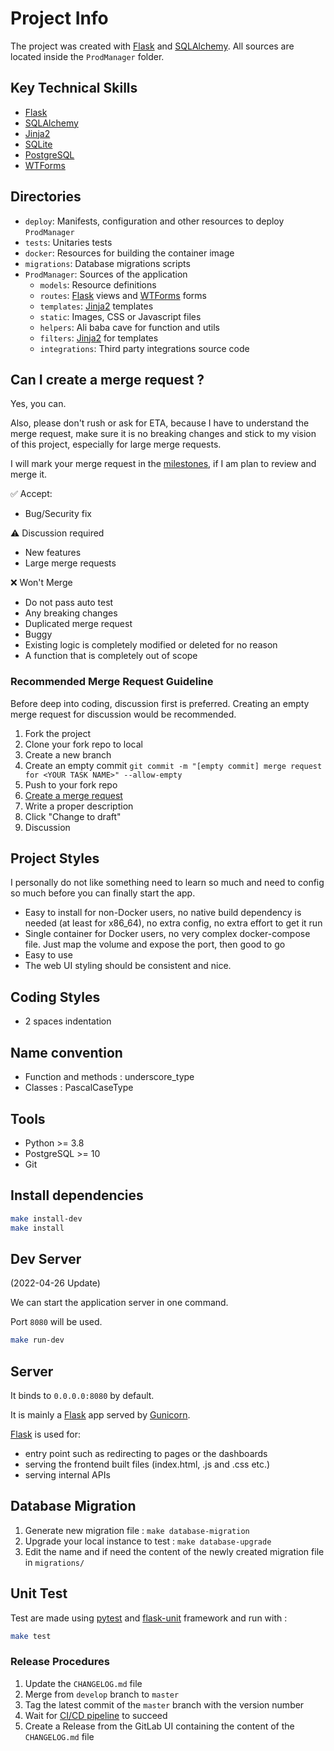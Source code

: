 # Project Info

The project was created with [Flask][flask] and [SQLAlchemy][sqlalchemy]. All sources are located inside the `ProdManager` folder.

## Key Technical Skills

- [Flask][flask]
- [SQLAlchemy][sqlalchemy]
- [Jinja2][jinja]
- [SQLite][sqlite]
- [PostgreSQL][postgresql]
- [WTForms][wtforms]

## Directories

- `deploy`: Manifests, configuration and other resources to deploy `ProdManager`
- `tests`: Unitaries tests
- `docker`: Resources for building the container image
- `migrations`: Database migrations scripts
- `ProdManager`: Sources of the application
  - `models`: Resource definitions
  - `routes`: [Flask][flask] views and [WTForms][wtforms] forms
  - `templates`: [Jinja2][jinja] templates
  - `static`: Images, CSS or Javascript files
  - `helpers`: Ali baba cave for function and utils
  - `filters`: [Jinja2][jinja] for templates
  - `integrations`: Third party integrations source code

## Can I create a merge request ?

Yes, you can.

Also, please don't rush or ask for ETA, because I have to understand the merge request, make sure it is no breaking changes and stick to my vision of this project, especially for large merge requests.

I will mark your merge request in the [milestones][gitlab-milestones], if I am plan to review and merge it.

✅ Accept:
- Bug/Security fix

⚠️ Discussion required
- New features
- Large merge requests

❌ Won't Merge
- Do not pass auto test
- Any breaking changes
- Duplicated merge request
- Buggy
- Existing logic is completely modified or deleted for no reason
- A function that is completely out of scope


### Recommended Merge Request Guideline

Before deep into coding, discussion first is preferred. Creating an empty merge request for discussion would be recommended.

1. Fork the project
2. Clone your fork repo to local
3. Create a new branch
4. Create an empty commit
   `git commit -m "[empty commit] merge request for <YOUR TASK NAME>" --allow-empty`
5. Push to your fork repo
6. [Create a merge request][gitlab-new-mr]
7. Write a proper description
8. Click "Change to draft"
9. Discussion

## Project Styles

I personally do not like something need to learn so much and need to config so much before you can finally start the app.

- Easy to install for non-Docker users, no native build dependency is needed (at least for x86_64), no extra config, no extra effort to get it run
- Single container for Docker users, no very complex docker-compose file. Just map the volume and expose the port, then good to go
- Easy to use
- The web UI styling should be consistent and nice.

## Coding Styles

- 2 spaces indentation

## Name convention

- Function and methods : underscore_type
- Classes : PascalCaseType

## Tools

- Python >= 3.8
- PostgreSQL >= 10
- Git

## Install dependencies

```bash
make install-dev
make install
```

## Dev Server

(2022-04-26 Update)

We can start the application server in one command.

Port `8080` will be used.

```bash
make run-dev
```

## Server

It binds to `0.0.0.0:8080` by default.


It is mainly a [Flask][flask] app served by [Gunicorn][gunicorn].

[Flask][flask] is used for: 
- entry point such as redirecting to pages or the dashboards
- serving the frontend built files (index.html, .js and .css etc.)
- serving internal APIs

## Database Migration

1. Generate new migration file : `make database-migration`
2. Upgrade your local instance to test : `make database-upgrade`
3. Edit the name and if need the content of the newly created migration file in `migrations/`

## Unit Test

Test are made using [pytest][pytest] and [flask-unit][flask-unit] framework and run with :

```bash
make test
```

### Release Procedures

1. Update the `CHANGELOG.md` file
2. Merge from `develop` branch to `master`
4. Tag the latest commit of the `master` branch with the version number
5. Wait for [CI/CD pipeline][gitlab-pipeline-tag] to succeed
6. Create a Release from the GitLab UI containing the content of the `CHANGELOG.md` file

<!-- Links -->

[flask]: https://flask.palletsprojects.com
[sqlalchemy]: https://www.sqlalchemy.org
[jinja]: https://palletsprojects.com/p/jinja/
[sqlite]: https://www.sqlite.org
[postgresql]: https://www.postgresql.org
[wtforms]: https://wtforms.readthedocs.io/en/3.0.x/
[gunicorn]: https://gunicorn.org
[pytest]: https://pytest.org
[flask-unit]: https://github.com/TotallyNotChase/flask-unittest

[gitlab-milestones]: https://gitlab.com/prod-manager/prod-manager/-/milestones
[gitlab-new-mr]: https://gitlab.com/prod-manager/prod-manager/-/merge_requests/new?merge_request%5Btarget_branch%5D=develop
[gitlab-pipeline-tag]: https://gitlab.com/prod-manager/prod-manager/-/pipelines?scope=tags
